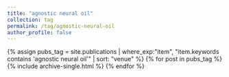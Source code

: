 ```yaml
---
title: "agnostic neural oil"
collection: tag
permalink: /tag/agnostic-neural-oil
author_profile: false
---
```

{% assign pubs_tag = site.publications | where_exp:"item", "item.keywords contains 'agnostic neural oil'" | sort: "venue" %}
{% for post in pubs_tag %}
  {% include archive-single.html %}
{% endfor %}